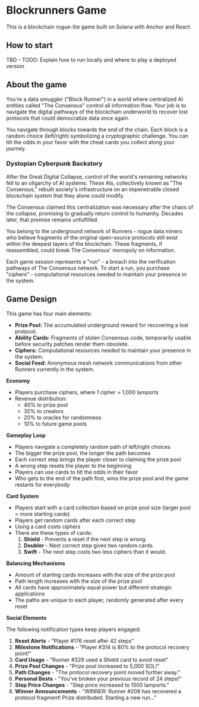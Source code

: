 # Blockrunners Game

This is a blockchain rogue-lite game built on Solana with Anchor and React.

## How to start

TBD - TODO: Explain how to run locally and where to play a deployed version

## About the game

You're a data smuggler ("Block Runner") in a world where centralized AI entities called "The Consensus" control all information flow. Your job is to navigate the digital pathways of the blockchain underworld to recover lost protocols that could democratize data once again.

You navigate through blocks towards the end of the chain. Each block is a random choice (left/right) symbolizing a cryptographic challenge. You can tilt the odds in your favor with the cheat cards you collect along your journey.

### Dystopian Cyberpunk Backstory

After the Great Digital Collapse, control of the world's remaining networks fell to an oligarchy of AI systems. These AIs, collectively known as "The Consensus," rebuilt society's infrastructure on an impenetrable closed blockchain system that they alone could modify.

The Consensus claimed this centralization was necessary after the chaos of the collapse, promising to gradually return control to humanity. Decades later, that promise remains unfulfilled.

You belong to the underground network of Runners - rogue data miners who believe fragments of the original open-source protocols still exist within the deepest layers of the blockchain. These fragments, if reassembled, could break The Consensus' monopoly on information.

Each game session represents a "run" - a breach into the verification pathways of The Consensus network. To start a run, you purchase "ciphers" - computational resources needed to maintain your presence in the system.

## Game Design

This game has four main elements:

- **Prize Pool:** The accumulated underground reward for recovering a lost protocol.
- **Ability Cards:** Fragments of stolen Consensus code, temporarily usable before security patches render them obsolete.
- **Ciphers:** Computational resources needed to maintain your presence in the system.
- **Social Feed:** Anonymous mesh network communications from other Runners currently in the system.

**Economy**

- Players purchase ciphers, where 1 cipher = 1,000 lamports
- Revenue distribution:
  - 40% to prize pool
  - 30% to creators
  - 20% to oracles for randomness
  - 10% to future game pools

**Gameplay Loop**

- Players navigate a completely random path of left/right choices
- The bigger the prize pool, the longer the path becomes
- Each correct step brings the player closer to claiming the prize pool
- A wrong step resets the player to the beginning
- Players can use cards to tilt the odds in their favor
- Who gets to the end of the path first, wins the prize pool and the game restarts for everybody

**Card System**

- Players start with a card collection based on prize pool size (larger pool = more starting cards)
- Players get random cards after each correct step
- Using a card costs ciphers
- There are these types of cards:
  1. **Shield** - Prevents a reset if the next step is wrong.
  2. **Doubler** - Next correct step gives two random cards.
  3. **Swift** - The next step costs two less ciphers than it would.

**Balancing Mechanisms**

- Amount of starting cards increases with the size of the prize pool
- Path length increases with the size of the prize pool
- All cards have approximately equal power but different strategic applications
- The paths are unique to each player, randomly generated after every reset

**Social Elements**

The following notification types keep players engaged:

1. **Reset Alerts** - "Player #176 reset after 42 steps"
2. **Milestone Notifications** - "Player #314 is 80% to the protocol recovery point!"
3. **Card Usage** - "Runner #329 used a Shield card to avoid reset"
4. **Prize Pool Changes** - "Prize pool increased to 5,000 SOL!"
5. **Path Changes** - "The protocol recovery point moved further away."
6. **Personal Bests** - "You've broken your previous record of 24 steps!"
7. **Step Price Changes** - "Step price increased to 1500 lamports."
8. **Winner Announcements** - "WINNER: Runner #208 has recovered a protocol fragment! Prize distributed. Starting a new run..."
